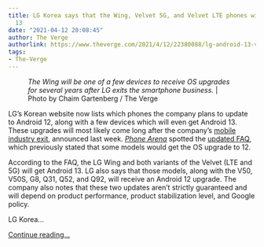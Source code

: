 ```yaml
---
title: LG Korea says that the Wing, Velvet 5G, and Velvet LTE phones will get Android
  13
date: "2021-04-12 20:08:45"
author: The Verge
authorlink: https://www.theverge.com/2021/4/12/22380088/lg-android-13-velvet-wing-korea-5g-lte
tags:
- The-Verge
---
```

<figure>
      <img alt="" src="https://cdn.vox-cdn.com/thumbor/1wDBuWsGUlparL02Rj8-GBW33go=/0x0:2040x1360/1310x873/cdn.vox-cdn.com/uploads/chorus_image/image/69115027/cgartenberg_201022_4254_0009.0.0.jpg" />
        <figcaption><em>The Wing will be one of a few devices to receive OS upgrades for several years after LG exits the smartphone business.</em> | Photo by Chaim Gartenberg / The Verge</figcaption>
    </figure>

  <p id="vhTjQN">LG’s Korean website now lists which phones the company plans to update to Android 12, along with a few devices which will even get Android 13. These upgrades will most likely come long after the company’s <a href="https://www.theverge.com/2021/4/4/22346084/lg-exits-smartphone-business">mobile industry exit</a>, announced last week. <a href="https://www.phonearena.com/news/LG-Korea-reveals-which-phones-will-receive-Android-12-and-Android-13-update_id131368"><em>Phone Arena</em></a> spotted the <a href="https://www.lge.co.kr/lgekor/contents/mobile/swUpgradeDetail.do?swSeq=1441">updated FAQ</a>, which previously stated that some models would get the OS upgrade to 12. </p>
<p id="XoiLYB">According to the FAQ, the LG Wing and both variants of the Velvet (LTE and 5G) will get Android 13. LG also says that those models, along with the V50, V50S, G8, Q31, Q52, and Q92, will receive an Android 12 upgrade. The company also notes that these two updates aren’t strictly guaranteed and will depend on product performance, product stabilization level, and Google policy. </p>
<p id="PBwiwF">LG Korea...</p>
  <p>
    <a href="https://www.theverge.com/2021/4/12/22380088/lg-android-13-velvet-wing-korea-5g-lte">Continue reading&hellip;</a>
  </p>